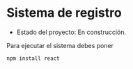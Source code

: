 <h1>Sistema de registro</h1>

- Estado del proyecto: En construcción. 

Para ejecutar el sistema debes poner 

  ```npm install react```
